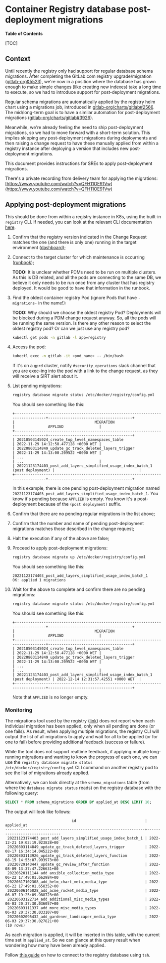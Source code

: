 # Container Registry database post-deployment migrations

**Table of Contents**

[TOC]

## Context

Until recently the registry only had support for regular database schema migrations. After completing the GitLab.com registry upgrade/migration ([gitlab-org&5523](https://gitlab.com/groups/gitlab-org/-/epics/5523)), we're now in a position where the database has grown enough to make simple changes (like creating new indexes) take a long time to execute, so we had to introduce support for post-deployment migrations.

Regular schema migrations are automatically applied by the registry helm chart using a migrations job, introduced in [gitlab-org/charts/gitlab#2566](https://gitlab.com/gitlab-org/charts/gitlab/-/issues/2566). The mid/long-term goal is to have a similar automation for post-deployment migrations ([gitlab-org/charts/gitlab#3926](https://gitlab.com/gitlab-org/charts/gitlab/-/issues/3926)).

Meanwhile, we're already feeling the need to ship post-deployment migrations, so we had to move forward with a short-term solution. This implies skipping any post-deployment migrations during deployments and then raising a change request to have these manually applied from within a registry instance after deploying a version that includes new post-deployment migrations.

This document provides instructions for SREs to apply post-deployment migrations.

There's a private recording from delivery team for applying the migrations: [https://www.youtube.com/watch?v=QFH11OE91Vw](https://www.youtube.com/watch?v=QFH11OE91Vw)

## Applying post-deployment migrations

This should be done from within a registry instance in K8s, using the built-in `registry` CLI. If needed, you can look at the relevant CLI documentation [here](https://gitlab.com/gitlab-org/container-registry/-/blob/master/docs-gitlab/database-migrations.md#administration).

1. Confirm that the registry version indicated in the Change Request matches the one (and there is only one) running in the target environment ([dashboard](https://dashboards.gitlab.net/d/registry-app/registry-application-detail?orgId=1&from=now-5m&to=now&viewPanel=3));

1. Connect to the target cluster for which maintenance is occurring ([runbook](https://gitlab.com/gitlab-com/runbooks/-/blob/master/docs/kube/k8s-oncall-setup.md#kubernetes-api-access));

    **TODO:** It is unclear whether PDMs need to be run on multiple clusters. As this is DB related, and all the pods are connecting to the same DB, we believe it only needs to be run once from any cluster that has registry deployed. It would be good to have that information in the runbook.

1. Find the oldest container registry Pod (ignore Pods that have `-migrations-` in the name!):

    **TODO:** Why should we choose the oldest registry Pod? Deployments will be blocked during a PDM change request anyway. So, all the pods will be running the same version. Is there any other reason to select the oldest registry pod? Or can we just use any registry pod?

   ```sh
   kubectl get pods -n gitlab -l app=registry
   ```

1. Access the pod:

   ```sh
   kubectl exec -n gitlab -it <pod_name> -- /bin/bash
   ```

   If it's on a `gprd` cluster, notify `#security_operations` slack channel that you are exec-ing into the pod with
   a link to the change request, as they will receive a SIRT alert about it.

1. List pending migrations:

   ```sh
   registry database migrate status /etc/docker/registry/config.yml
   ```

   You should see something like this:

   ```text
   +---------------------------------------------------------------------------------+--------------------------------------+
   |                                    MIGRATION                                    |               APPLIED                |
   +---------------------------------------------------------------------------------+--------------------------------------+
   | 20210503145024_create_top_level_namespaces_table                                | 2022-11-29 14:12:58.477128 +0000 WET |
   | 20220803114849_update_gc_track_deleted_layers_trigger                           | 2022-11-29 14:13:00.209522 +0000 WET |
   | ...                                                                             | ...                                  |
   | 20221123174403_post_add_layers_simplified_usage_index_batch_1 (post deployment) |                                      |
   +---------------------------------------------------------------------------------+--------------------------------------+
   ```

   In this example, there is one pending post-deployment migration named `20221123174403_post_add_layers_simplified_usage_index_batch_1`. You know it's pending because `APPLIED` is empty. You know it's a post-deployment because of the `(post deployment)` suffix.

1. Confirm that there are no pending regular migrations in the list above;

1. Confirm that the number and name of pending post-deployment migrations matches those described in the change request;

1. Halt the execution if any of the above are false;

1. Proceed to apply post-deployment migrations:

   ```sh
   registry database migrate up /etc/docker/registry/config.yml
   ```

   You should see something like this:

   ```text
   20221123174403_post_add_layers_simplified_usage_index_batch_1
   OK: applied 1 migrations
   ```

1. Wait for the above to complete and confirm there are no pending migrations:

   ```sh
   registry database migrate status /etc/docker/registry/config.yml
   ```

   You should see something like this:

   ```text
   +---------------------------------------------------------------------------------+--------------------------------------+
   |                                    MIGRATION                                    |               APPLIED                |
   +---------------------------------------------------------------------------------+--------------------------------------+
   | 20210503145024_create_top_level_namespaces_table                                | 2022-11-29 14:12:58.477128 +0000 WET |
   | 20220803114849_update_gc_track_deleted_layers_trigger                           | 2022-11-29 14:13:00.209522 +0000 WET |
   | ...                                                                             | ...                                  |
   | 20221123174403_post_add_layers_simplified_usage_index_batch_1 (post deployment) | 2022-12-14 12:31:57.42551 +0000 WET  |
   +---------------------------------------------------------------------------------+--------------------------------------+
   ```

   Note that `APPLIED` is no longer empty.

### Monitoring

The migrations tool used by the registry ([link](https://pkg.go.dev/github.com/rubenv/sql-migrate)) does not report when each individual migration has been applied, only when all pending are done (or one fails). As result, when applying multiple migrations, the registry CLI will output the list of all migrations to apply and wait for all to be applied (or for one to fail) before providing additional feedback (success or failure).

While the tool does not support realtime feedback, if applying multiple long-running migrations and wanting to know the progress of each one, we can use the `registry database migrate status /etc/docker/registry/config.yml` CLI command on another registry pod to see the list of migrations already applied.

Alternatively, we can look directly at the `schema_migrations` table (from where the `database migrate status` reads) on the registry database with the following query:

```sql
SELECT * FROM schema_migrations ORDER BY applied_at DESC LIMIT 10;
```

The output will look like follows:

```text
                              id                               |          applied_at
---------------------------------------------------------------+-------------------------------
 20221123174403_post_add_layers_simplified_usage_index_batch_1 | 2022-12-21 19:02:19.923828+00
 20220803114849_update_gc_track_deleted_layers_trigger         | 2022-08-17 16:34:14.045222+00
 20220803113926_update_gc_track_deleted_layers_function        | 2022-08-15 14:53:07.993973+00
 20220729143447_update_gc_review_after_function                | 2022-08-09 13:37:47.226631+00
 20220620111144_add_ansible_collection_media_type              | 2022-06-22 17:49:01.662984+00
 20220617102308_add_helm_chart_meta_media_type                 | 2022-06-22 17:49:01.658352+00
 20220606145028_add_acme_rocket_media_type                     | 2022-06-07 19:25:09.988723+00
 20220603122714_add_additional_misc_media_types                | 2022-06-03 20:37:30.036057+00
 20220603111337_add_more_misc_media_types                      | 2022-06-03 20:37:30.033107+00
 20220602095432_add_gardener_landscaper_media_type             | 2022-06-03 20:37:30.027821+00
(10 rows)
```

As each migration is applied, it will be inserted in this table, with the current time set in `applied_at`. So we can glance at this query result when wondering how many have been already applied.

Follow [this guide](https://gitlab.com/gitlab-com/runbooks/-/blob/master/docs/teleport/Connect_to_Database_Console_via_Teleport.md#accessing-the-database-console-via-teleport) on how to connect to the registry database using `tsh`.
